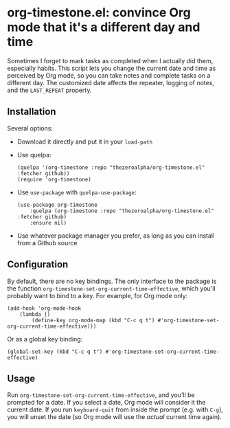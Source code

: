 # org-timestone.el: convince Org mode that it's a different day and time
Sometimes I forget to mark tasks as completed when I actually did them, especially habits.
This script lets you change the current date and time as perceived by Org mode, so you can take notes and complete tasks on a different day.
The customized date affects the repeater, logging of notes, and the `LAST_REPEAT` property.

## Installation
Several options:

- Download it directly and put it in your `load-path`
- Use quelpa:

    ```emacs-lisp
    (quelpa '(org-timestone :repo "thezeroalpha/org-timestone.el" :fetcher github))
    (require 'org-timestone)
    ```
- Use `use-package` with `quelpa-use-package`:

    ```emacs-lisp
    (use-package org-timestone
        :quelpa (org-timestone :repo "thezeroalpha/org-timestone.el" :fetcher github)
        :ensure nil)
    ```
- Use whatever package manager you prefer, as long as you can install from a Github source

## Configuration
By default, there are no key bindings.
The only interface to the package is the function `org-timestone-set-org-current-time-effective`, which you'll probably want to bind to a key.
For example, for Org mode only:

``` emacs-lisp
(add-hook 'org-mode-hook
    (lambda ()
        (define-key org-mode-map (kbd "C-c q t") #'org-timestone-set-org-current-time-effective)))
```

Or as a global key binding:

```emacs-lisp
(global-set-key (kbd "C-c q t") #'org-timestone-set-org-current-time-effective)
```

## Usage
Run `org-timestone-set-org-current-time-effective`, and you'll be prompted for a date.
If you select a date, Org mode will consider it the current date.
If you run `keyboard-quit` from inside the prompt (e.g. with `C-g`), you will unset the date (so Org mode will use the _actual_ current time again).
